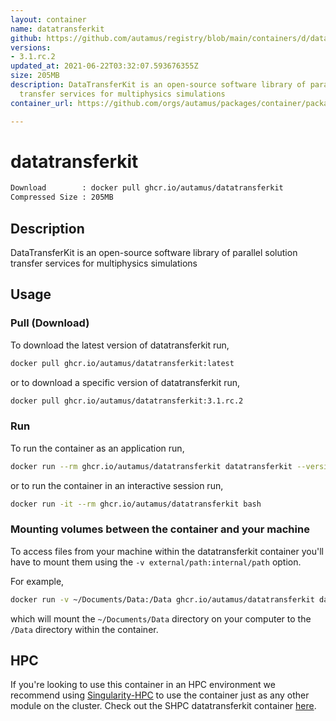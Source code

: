 ```yaml
---
layout: container
name: datatransferkit
github: https://github.com/autamus/registry/blob/main/containers/d/datatransferkit/spack.yaml
versions:
- 3.1.rc.2
updated_at: 2021-06-22T03:32:07.593676355Z
size: 205MB
description: DataTransferKit is an open-source software library of parallel solution
  transfer services for multiphysics simulations
container_url: https://github.com/orgs/autamus/packages/container/package/datatransferkit

---
```

# datatransferkit
```bash 
Download        : docker pull ghcr.io/autamus/datatransferkit
Compressed Size : 205MB
```

## Description
DataTransferKit is an open-source software library of parallel solution transfer services for multiphysics simulations

## Usage
### Pull (Download)
To download the latest version of datatransferkit run,

```bash
docker pull ghcr.io/autamus/datatransferkit:latest
```

or to download a specific version of datatransferkit run,

```bash
docker pull ghcr.io/autamus/datatransferkit:3.1.rc.2
```
### Run
To run the container as an application run,
```bash
docker run --rm ghcr.io/autamus/datatransferkit datatransferkit --version
```

or to run the container in an interactive session run,
```bash
docker run -it --rm ghcr.io/autamus/datatransferkit bash
```

### Mounting volumes between the container and your machine
To access files from your machine within the datatransferkit container you'll have to mount them using the `-v external/path:internal/path` option.

For example,
```bash
docker run -v ~/Documents/Data:/Data ghcr.io/autamus/datatransferkit datatransferkit /Data/myData.csv
```
which will mount the `~/Documents/Data` directory on your computer to the `/Data` directory within the container.

## HPC
If you're looking to use this container in an HPC environment we recommend using [Singularity-HPC](https://singularity-hpc.readthedocs.io) to use the container just as any other module on the cluster. Check out the SHPC datatransferkit container [here](https://singularityhub.github.io/singularity-hpc/r/ghcr.io-autamus-datatransferkit/).